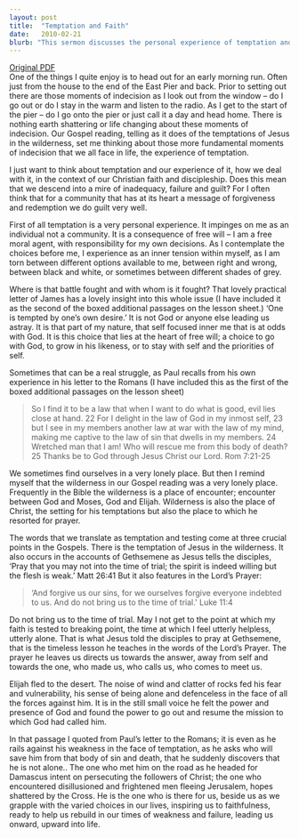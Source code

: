 ```yaml
---
layout: post
title:  "Temptation and Faith"
date:   2010-02-21
blurb: "This sermon discusses the personal experience of temptation and how it relates to Christian faith and discipleship. It explores the inner tension faced when making moral decisions and the struggle between self-focus and aligning with God. The sermon emphasizes the importance of prayer and faith in navigating these challenges."
---
```

[Original PDF](/assets/pdf/lent12010.pdf)    
One of the things I quite enjoy is to head out for an early morning run. Often just from the house to the end of the East Pier and back. Prior to setting out there are those moments of indecision as I look out from the window – do I go out or do I stay in the warm and listen to the radio. As I get to the start of the pier – do I go onto the pier or just call it a day and head home. There is nothing earth shattering or life changing about these moments of indecision. Our Gospel reading, telling as it does of the temptations of Jesus in the wilderness, set me thinking about those more fundamental moments of indecision that we all face in life, the experience of temptation.

I just want to think about temptation and our experience of it, how we deal with it, in the context of our Christian faith and discipleship. Does this mean that we descend into a mire of inadequacy, failure and guilt? For I often think that for a community that has at its heart a message of forgiveness and redemption we do guilt very well.

First of all temptation is a very personal experience. It impinges on me as an individual not a community. It is a consequence of free will – I am a free moral agent, with responsibility for my own decisions. As I contemplate the choices before me, I experience as an inner tension within myself, as I am torn between different options available to me, between right and wrong, between black and white, or sometimes between different shades of grey.

Where is that battle fought and with whom is it fought? That lovely practical letter of James has a lovely insight into this whole issue (I have included it as the second of the boxed additional passages on the lesson sheet.) ‘One is tempted by one’s own desire.’ It is not God or anyone else leading us astray. It is that part of my nature, that self focused inner me that is at odds with God. It is this choice that lies at the heart of free will; a choice to go with God, to grow in his likeness, or to stay with self and the priorities of self.

Sometimes that can be a real struggle, as Paul recalls from his own experience in his letter to the Romans (I have included this as the first of the boxed additional passages on the lesson sheet)

> So I find it to be a law that when I want to do what is good, evil lies close at hand. 22 For I delight in the law of God in my inmost self, 23 but I see in my members another law at war with the law of my mind, making me captive to the law of sin that dwells in my members. 24 Wretched man that I am! Who will rescue me from this body of death? 25 Thanks be to God through Jesus Christ our Lord. Rom 7:21-25

We sometimes find ourselves in a very lonely place. But then I remind myself that the wilderness in our Gospel reading was a very lonely place. Frequently in the Bible the wilderness is a place of encounter; encounter between God and Moses, God and Elijah. Wilderness is also the place of Christ, the setting for his temptations but also the place to which he resorted for prayer.

The words that we translate as temptation and testing come at three crucial points in the Gospels. There is the temptation of Jesus in the wilderness. It also occurs in the accounts of Gethsemene as Jesus tells the disciples, ‘Pray that you may not into the time of trial; the spirit is indeed willing but the flesh is weak.’ Matt 26:41 But it also features in the Lord’s Prayer:

> ‘And forgive us our sins, for we ourselves forgive everyone indebted to us. And do not bring us to the time of trial.' Luke 11:4

Do not bring us to the time of trial. May I not get to the point at which my faith is tested to breaking point, the time at which I feel utterly helpless, utterly alone. That is what Jesus told the disciples to pray at Gethsemene, that is the timeless lesson he teaches in the words of the Lord’s Prayer. The prayer he leaves us directs us towards the answer, away from self and towards the one, who made us, who calls us, who comes to meet us.

Elijah fled to the desert. The noise of wind and clatter of rocks fed his fear and vulnerability, his sense of being alone and defenceless in the face of all the forces against him. It is in the still small voice he felt the power and presence of God and found the power to go out and resume the mission to which God had called him.

In that passage I quoted from Paul’s letter to the Romans; it is even as he rails against his weakness in the face of temptation, as he asks who will save him from that body of sin and death, that he suddenly discovers that he is not alone.. The one who met him on the road as he headed for Damascus intent on persecuting the followers of Christ; the one who encountered disillusioned and frightened men fleeing Jerusalem, hopes shattered by the Cross. He is the one who is there for us, beside us as we grapple with the varied choices in our lives, inspiring us to faithfulness, ready to help us rebuild in our times of weakness and failure, leading us onward, upward into life.
